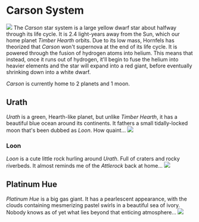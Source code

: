 # Carson System
![](https://i.imgur.com/q5I1Wb5.png)
The *Carson* star system is a large yellow dwarf star about halfway through its life cycle. It is 2.4 light-years away from the Sun, which our home planet *Timber Hearth* orbits. Due to its low mass, Hornfels has theorized that *Carson* won't supernova at the end of its life cycle. It is powered through the fusion of hydrogen atoms into helium. This means that instead, once it runs out of hydrogen, it'll begin to fuse the helium into heavier elements and the star will expand into a red giant, before eventually shrinking down into a white dwarf.

*Carson* is currently home to 2 planets and 1 moon.

## Urath
*Urath* is a green, Hearth-like planet, but unlike *Timber Hearth*, it has a beautiful blue ocean around its continents. It fathers a small tidally-locked moon that's been dubbed as *Loon*. How quaint...
![](https://i.imgur.com/i6DV40R.png)

### Loon
*Loon* is a cute little rock hurling around *Urath*. Full of craters and rocky riverbeds. It almost reminds me of the *Attlerock* back at home...
![](https://i.imgur.com/YupcsUU.png)

## Platinum Hue
*Platinum Hue* is a big gas giant. It has a pearlescent appearance, with the clouds containing mesmerizing pastel swirls in a beautiful sea of ivory. Nobody knows as of yet what lies beyond that enticing atmosphere...
![](https://i.imgur.com/KPzZ6r8.png)